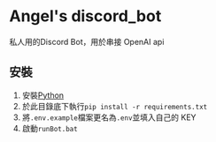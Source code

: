 # Angel's discord_bot
私人用的Discord Bot，用於串接 OpenAI api

## 安裝
1. 安裝[Python](https://www.python.org/)
2. 於此目錄底下執行`pip install -r requirements.txt`
3. 將`.env.example`檔案更名為`.env`並填入自己的 KEY
4. 啟動`runBot.bat`
